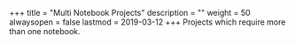 +++
title = "Multi Notebook Projects"
description = ""
weight = 50
alwaysopen = false
lastmod = 2019-03-12
+++
Projects which require more than one notebook.
